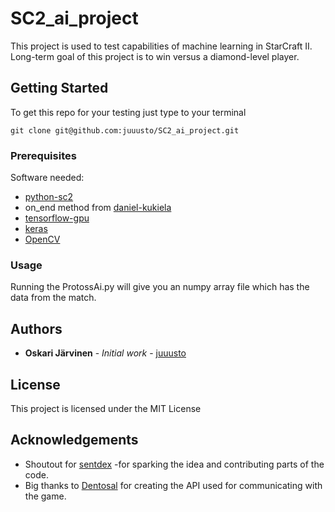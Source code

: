 # SC2_ai_project
 This project is used to test capabilities of machine learning in StarCraft II. Long-term goal of this project is to win versus a diamond-level player.
 
## Getting Started
To get this repo for your testing just type to your terminal

```
git clone git@github.com:juuusto/SC2_ai_project.git
```

### Prerequisites
Software needed:

* [python-sc2](https://github.com/Dentosal/python-sc2)
* on_end method from [daniel-kukiela](https://github.com/daniel-kukiela/python-sc2)
* [tensorflow-gpu](https://www.tensorflow.org/)
* [keras](https://keras.io/)
* [OpenCV](https://docs.opencv.org/3.0-beta/index.html)

### Usage
Running the ProtossAi.py will give you an numpy array file which has the data from the match.

## Authors

* **Oskari Järvinen** - *Initial work* - [juuusto](https://github.com/juuusto)

## License

This project is licensed under the MIT License

## Acknowledgements

* Shoutout for [sentdex](https://www.youtube.com/user/sentdex) -for sparking the idea and contributing parts of the code.
* Big thanks to [Dentosal](https://github.com/Dentosal) for creating the API used for communicating with the game.

